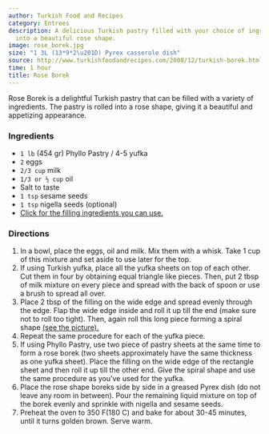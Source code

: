 ```yaml
---
author: Turkish Food and Recipes
category: Entrees
description: A delicious Turkish pastry filled with your choice of ingredients, rolled
  into a beautiful rose shape.
image: rose_borek.jpg
size: "1 3L (13*9*2\u201D) Pyrex casserole dish"
source: http://www.turkishfoodandrecipes.com/2008/12/turkish-borek.html
time: 1 hour
title: Rose Borek
---
```


Rose Borek is a delightful Turkish pastry that can be filled with a variety of ingredients. The pastry is rolled into a rose shape, giving it a beautiful and appetizing appearance. 

### Ingredients

* `1 lb` (454 gr) Phyllo Pastry / 4-5 yufka
* `2` eggs
* `2/3 cup` milk
* `1/3 or ½ cup` oil
* Salt to taste
* `1 tsp` sesame seeds
* `1 tsp` nigella seeds (optional)
* [Click for the filling ingredients you can use.](http://www.turkishfoodandrecipes.com/2008/12/turkish-borek.html)

### Directions

1. In a bowl, place the eggs, oil and milk. Mix them with a whisk. Take 1 cup of this mixture and set aside to use later for the top.
2. If using Turkish yufka, place all the yufka sheets on top of each other. Cut them in four by obtaining equal triangle like pieces. Then, put 2 tbsp of milk mixture on every piece and spread with the back of spoon or use a brush to spread all over. 
3. Place 2 tbsp of the filling on the wide edge and spread evenly through the edge. Flap the wide edge inside and roll it up till the end (make sure not to roll too tight). Then, again roll this long piece forming a spiral shape [\(see the picture\).](http://2.bp.blogspot.com/_tqAuwGaWySU/SqMrSz3xN7I/AAAAAAAAHGo/v6-J6KBevDQ/s1600-h/rose+borek+(gul+borek)3.jpg)
4. Repeat the same procedure for each of the yufka piece.
5. If using Phyllo Pastry, use two piece of pastry sheets at the same time to form a rose borek (two sheets approximately have the same thickness as one yufka sheet). Place the filling on the wide edge of the rectangle sheet and then roll it up till the other end. Give the spiral shape and use the same procedure as you’ve used for the yufka.
6. Place the rose shape boreks side by side in a greased Pyrex dish (do not leave any room in between). Pour the remaining liquid mixture on top of the borek evenly and sprinkle with nigella and sesame seeds.
7. Preheat the oven to 350 F(180 C) and bake for about 30-45 minutes, until it turns golden brown. Serve warm.